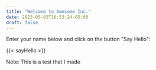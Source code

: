 ```yaml
---
title: "Welcome to Awesome Inc."
date: 2023-05-03T16:53:24-05:00
draft: false
---
```


Enter your name below and click on the button "Say Hello":

{{< sayHello >}}

Note: This is a test that I made
